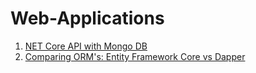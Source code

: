 # Web-Applications

1. [NET Core API with Mongo DB](https://github.com/luischang/NETCore_API_MongoDB)
2. [Comparing ORM's: Entity Framework Core vs Dapper](https://github.com/luischang/ComparingORM)
